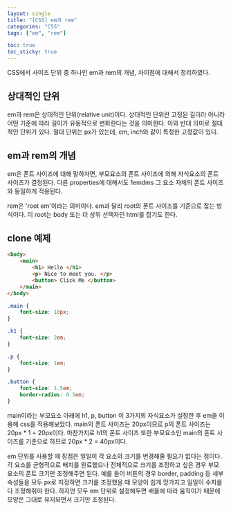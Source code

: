 ```yaml
---
layout: single
title: "[CSS] em과 rem"
categories: "CSS"
tags: ["em", "rem"]

toc: true
toc_sticky: true
---
```


CSS에서 사이즈 단위 중 하나인 em과 rem의 개념, 차이점에 대해서 정리하였다.  

## 상대적인 단위
em과 rem은 상대적인 단위(relative unit)이다. 상대적인 단위란 고정된 길이라 아니라 어떤 기준에 따라 길이가 유동적으로 변화한다는 것을 의미한다. 이와 반대 의미로 절대적인 단위가 있다. 절대 단위는 px가 있는데, cm, inch와 같이 특정한 고정값이 있다. 

## em과 rem의 개념

em은 폰트 사이즈에 대해 말하자면, 부모요소의 폰트 사이즈에 의해 자식요소의 폰트 사이즈가 결정된다. 다른 properties에 대해서도 1emdms 그 요소 자체의 폰트 사이즈와 동일하게 적용된다. 

rem은 'root em'이라는 의미이다. em과 달리 root의 폰트 사이즈를 기준으로 잡는 방식이다. 이 root는 body 또는 더 상위 선택자인 html를 잡기도 한다. 

## clone 예제

```html
<body>
    <main>
        <h1> Hello </h1>
        <p> Nice to meet you. </p>
        <button> Click Me </button>
    </main>
</body>
```

```css
.main {
    font-size: 10px;
}

.h1 {
    font-size: 2em;
}

.p {
    font-size: 1em;
}

.button {
    font-size: 1.5em;
    border-radius: 0.5em;
}
```
main이라는 부모요소 아래에 h1, p, button 이 3가지의 자식요소가 설정한 후 em을 이용해 css를 적용해보았다. main의 폰트 사이즈는 20px이므로 p의 폰트 사이즈는 20px * 1 = 20px이다. 마찬가지로 h1의 폰트 사이즈 또한 부모요소인 main의 폰트 사이즈를 기준으로 하므로 20px * 2 = 40px이다. 

em 단위를 사용할 때 장점은 일일이 각 요소의 크기를 변경해줄 필요가 없다는 점이다. 각 요소를 균형적으로 배치를 완료했으나 전체적으로 크기를 조정하고 싶은 경우 부모 요소의 폰트 크기만 조정해주면 된다. 예를 들어 버튼의 경우 border, padding 등 세부 속성들을 모두 px로 지정하면 크기를 조정했을 때 모양이 쉽게 망가지고 일일이 수치를 다 조정해줘야 한다. 하지만 모두 em 단위로 설정해두면 배율에 따라 움직이기 때문에 모양은 그대로 유지되면서 크기만 조정된다. 

